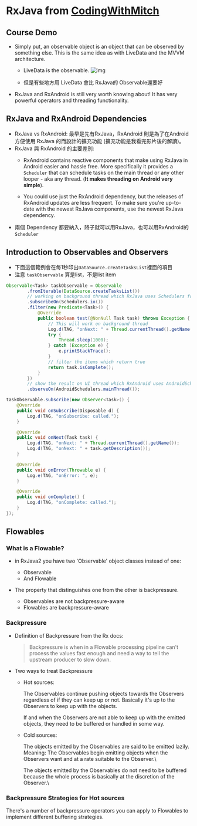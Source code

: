 # RxJava from [CodingWithMitch](https://codingwithmitch.com/courses/rxjava-rxandroid-for-beginners/)

## Course Demo
* Simply put, an observable object is an object that can be observed by something else. This is the same idea as with LiveData and the MVVM architecture.
    * LiveData is the observable.
![img](https://codingwithmitch.s3.amazonaws.com/static/courses/9/live_data_universe_center.png)

    * 但是有些地方用 LiveData 會比 RxJava的 Observable還要好
* RxJava and RxAndroid is still very worth knowing about! It has very powerful operators and threading functionality.

## RxJava and RxAndroid Dependencies
* RxJava vs RxAndroid: 最早是先有RxJava，RxAndroid 則是為了在Android方便使用 RxJava 的而設計的擴充功能 (擴充功能是我看完影片後的解讀)。
* RxJava 與 RxAndroid 的主要差別:
    * RxAndroid contains reactive components that make using RxJava in Android easier and hassle free. More specifically it provides a `Scheduler` that can schedule tasks on the main thread or any other looper - aka any thread. (**It makes threading on Android very simple**).
    
    * You could use just the RxAndroid dependency, but the releases of RxAndroid updates are less frequent. To make sure you're up-to-date with the newest RxJava components, use the newest RxJava dependency.
* 兩個 Dependency 都要納入，降子就可以用RxJava，也可以用RxAndroid的 `Scheduler`

## Introduction to Observables and Observers
* 下面這個範例會在每1秒印出`DataSource.createTasksList`裡面的項目
* 注意 `taskObservable` 算是list，不是list item
```java
Observable<Task> taskObservable = Observable
        .fromIterable(DataSource.createTasksList())
        // working on background thread which RxJava uses Schedulers for
        .subscribeOn(Schedulers.io())
        .filter(new Predicate<Task>() {
            @Override
            public boolean test(@NonNull Task task) throws Exception {
                // This will work on background thread
                Log.d(TAG, "onNext: " + Thread.currentThread().getName());
                try {
                    Thread.sleep(1000);
                } catch (Exception e) {
                    e.printStackTrace();
                }
                // filter the items which return true
                return task.isComplete();
            }
        })
        // show the result on UI thread which RxAndroid uses AndroidSchedulers for
        .observeOn(AndroidSchedulers.mainThread());

taskObservable.subscribe(new Observer<Task>() {
    @Override
    public void onSubscribe(Disposable d) {
        Log.d(TAG, "onSubscribe: called.");
    }

    @Override
    public void onNext(Task task) {
        Log.d(TAG, "onNext: " + Thread.currentThread().getName());
        Log.d(TAG, "onNext: " + task.getDescription());
    }

    @Override
    public void onError(Throwable e) {
        Log.e(TAG, "onError: ", e);
    }

    @Override
    public void onComplete() {
        Log.d(TAG, "onComplete: called.");
    }
});
```

## Flowables
### What is a Flowable?
* in RxJava2 you have two 'Observable' object classes instead of one:
    * Observable
    * And Flowable

* The property that distinguishes one from the other is backpressure.
    * Observables are not backpressure-aware 
    * Flowables are backpressure-aware 

### Backpressure
* Definition of Backpressure from the Rx docs:

    > Backpressure is when in a Flowable processing pipeline can't process the values fast enough and need a way to tell the upstream producer to slow down.
* Two ways to treat Backpressure
    * Hot sources:

        The Observables continue pushing objects towards the Observers regardless of if they can keep up or not. Basically it's up to the Observers to keep up with the objects.

        If and when the Observers are not able to keep up with the emitted objects, they need to be buffered or handled in some way.

    * Cold sources:

        The objects emitted by the Observables are said to be emitted lazily. Meaning: The Observables begin emitting objects when the Observers want and at a rate suitable to the Observer.\

        The objects emitted by the Observables do not need to be buffered because the whole process is basically at the discretion of the Observer.\

### Backpressure Strategies for Hot sources
There's a number of backpressure operators you can apply to Flowables to implement different buffering strategies.